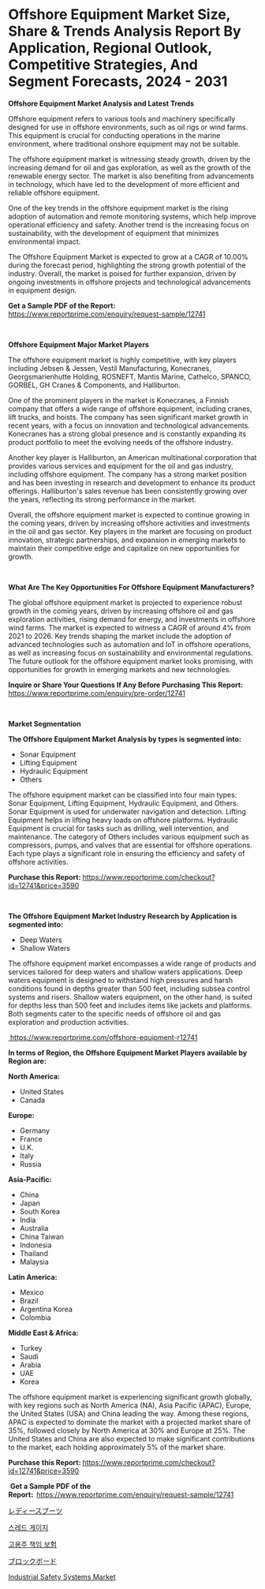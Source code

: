 <p><h1>Offshore Equipment Market Size, Share & Trends Analysis Report By Application, Regional Outlook, Competitive Strategies, And Segment Forecasts, 2024 - 2031</h1></p><p><strong>Offshore Equipment Market Analysis and Latest Trends</strong></p>
<p><p>Offshore equipment refers to various tools and machinery specifically designed for use in offshore environments, such as oil rigs or wind farms. This equipment is crucial for conducting operations in the marine environment, where traditional onshore equipment may not be suitable.</p><p>The offshore equipment market is witnessing steady growth, driven by the increasing demand for oil and gas exploration, as well as the growth of the renewable energy sector. The market is also benefiting from advancements in technology, which have led to the development of more efficient and reliable offshore equipment.</p><p>One of the key trends in the offshore equipment market is the rising adoption of automation and remote monitoring systems, which help improve operational efficiency and safety. Another trend is the increasing focus on sustainability, with the development of equipment that minimizes environmental impact.</p><p>The Offshore Equipment Market is expected to grow at a CAGR of 10.00% during the forecast period, highlighting the strong growth potential of the industry. Overall, the market is poised for further expansion, driven by ongoing investments in offshore projects and technological advancements in equipment design.</p></p>
<p><strong>Get a Sample PDF of the Report:&nbsp;</strong> <a href="https://www.reportprime.com/enquiry/request-sample/12741">https://www.reportprime.com/enquiry/request-sample/12741</a></p>
<p>&nbsp;</p>
<p><strong>Offshore Equipment Major Market Players</strong></p>
<p><p>The offshore equipment market is highly competitive, with key players including Jebsen & Jessen, Vestil Manufacturing, Konecranes, Georgsmarienhutte Holding, ROSNEFT, Mantis Marine, Cathelco, SPANCO, GORBEL, GH Cranes & Components, and Halliburton. </p><p>One of the prominent players in the market is Konecranes, a Finnish company that offers a wide range of offshore equipment, including cranes, lift trucks, and hoists. The company has seen significant market growth in recent years, with a focus on innovation and technological advancements. Konecranes has a strong global presence and is constantly expanding its product portfolio to meet the evolving needs of the offshore industry.</p><p>Another key player is Halliburton, an American multinational corporation that provides various services and equipment for the oil and gas industry, including offshore equipment. The company has a strong market position and has been investing in research and development to enhance its product offerings. Halliburton's sales revenue has been consistently growing over the years, reflecting its strong performance in the market.</p><p>Overall, the offshore equipment market is expected to continue growing in the coming years, driven by increasing offshore activities and investments in the oil and gas sector. Key players in the market are focusing on product innovation, strategic partnerships, and expansion in emerging markets to maintain their competitive edge and capitalize on new opportunities for growth.</p></p>
<p>&nbsp;</p>
<p><strong>What Are The Key Opportunities For Offshore Equipment Manufacturers?</strong></p>
<p><p>The global offshore equipment market is projected to experience robust growth in the coming years, driven by increasing offshore oil and gas exploration activities, rising demand for energy, and investments in offshore wind farms. The market is expected to witness a CAGR of around 4% from 2021 to 2026. Key trends shaping the market include the adoption of advanced technologies such as automation and IoT in offshore operations, as well as increasing focus on sustainability and environmental regulations. The future outlook for the offshore equipment market looks promising, with opportunities for growth in emerging markets and new technologies.</p></p>
<p><strong>Inquire or Share Your Questions If Any Before Purchasing This Report:</strong> <a href="https://www.reportprime.com/enquiry/pre-order/12741">https://www.reportprime.com/enquiry/pre-order/12741</a></p>
<p>&nbsp;</p>
<p><strong>Market Segmentation</strong></p>
<p><strong>The Offshore Equipment Market Analysis by types is segmented into:</strong></p>
<p><ul><li>Sonar Equipment</li><li>Lifting Equipment</li><li>Hydraulic Equipment</li><li>Others</li></ul></p>
<p><p>The offshore equipment market can be classified into four main types: Sonar Equipment, Lifting Equipment, Hydraulic Equipment, and Others. Sonar Equipment is used for underwater navigation and detection. Lifting Equipment helps in lifting heavy loads on offshore platforms. Hydraulic Equipment is crucial for tasks such as drilling, well intervention, and maintenance. The category of Others includes various equipment such as compressors, pumps, and valves that are essential for offshore operations. Each type plays a significant role in ensuring the efficiency and safety of offshore activities.</p></p>
<p><strong>Purchase this Report:&nbsp;</strong><a href="https://www.reportprime.com/checkout?id=12741&price=3590">https://www.reportprime.com/checkout?id=12741&price=3590</a></p>
<p>&nbsp;</p>
<p><strong>The Offshore Equipment Market Industry Research by Application is segmented into:</strong></p>
<p><ul><li>Deep Waters</li><li>Shallow Waters</li></ul></p>
<p><p>The offshore equipment market encompasses a wide range of products and services tailored for deep waters and shallow waters applications. Deep waters equipment is designed to withstand high pressures and harsh conditions found in depths greater than 500 feet, including subsea control systems and risers. Shallow waters equipment, on the other hand, is suited for depths less than 500 feet and includes items like jackets and platforms. Both segments cater to the specific needs of offshore oil and gas exploration and production activities.</p></p>
<p><a href="https://www.reportprime.com/offshore-equipment-r12741">&nbsp;https://www.reportprime.com/offshore-equipment-r12741</a></p>
<p><strong>In terms of Region, the Offshore Equipment Market Players available by Region are:</strong></p>
<p>
    <p> <strong> North America: </strong>
        <ul>
            <li>United States</li>
            <li>Canada</li>
        </ul>
        </p> 
    <p> <strong> Europe: </strong>
        <ul>
            <li>Germany</li>
            <li>France</li>
            <li>U.K.</li>
            <li>Italy</li>
            <li>Russia</li>
        </ul>
        </p> 
    <p> <strong> Asia-Pacific: </strong>
        <ul>
            <li>China</li>
            <li>Japan</li>
            <li>South Korea</li>
            <li>India</li>
            <li>Australia</li>
            <li>China Taiwan</li>
            <li>Indonesia</li>
            <li>Thailand</li>
            <li>Malaysia</li>
        </ul>
        </p> 
    <p> <strong> Latin America: </strong>
        <ul>
            <li>Mexico</li>
            <li>Brazil</li>
            <li>Argentina Korea</li>
            <li>Colombia</li>
        </ul>
        </p> 
    <p> <strong> Middle East & Africa: </strong>
        <ul>
            <li>Turkey</li>
            <li>Saudi</li>
            <li>Arabia</li>
            <li>UAE</li>
            <li>Korea</li>
        </ul>
    </p>
    </p>
<p><p>The offshore equipment market is experiencing significant growth globally, with key regions such as North America (NA), Asia Pacific (APAC), Europe, the United States (USA) and China leading the way. Among these regions, APAC is expected to dominate the market with a projected market share of 35%, followed closely by North America at 30% and Europe at 25%. The United States and China are also expected to make significant contributions to the market, each holding approximately 5% of the market share.</p></p>
<p><strong>Purchase this Report: </strong><a href="https://www.reportprime.com/checkout?id=12741&price=3590">https://www.reportprime.com/checkout?id=12741&price=3590</a></p>
<p>&nbsp;<strong>Get a Sample PDF of the Report:&nbsp;&nbsp;</strong><a href="https://www.reportprime.com/enquiry/request-sample/12741">https://www.reportprime.com/enquiry/request-sample/12741</a></p>
<p><strong></strong></p>
<p><p><a href="https://medium.com/@alliegrater55/%E3%83%AC%E3%83%87%E3%82%A3%E3%83%BC%E3%82%B9%E3%83%96%E3%83%BC%E3%83%84%E3%81%AE%E5%B8%82%E5%A0%B4%E5%B1%95%E6%9C%9B-%E7%94%A3%E6%A5%AD%E6%A6%82%E8%A6%81%E3%81%A8%E4%BA%88%E6%B8%AC-2024%E5%B9%B4%E3%81%8B%E3%82%892031%E5%B9%B4%E3%81%BE%E3%81%A7-eaf9dd7826a8">レディースブーツ</a></p><p><a href="https://github.com/Penelolack456456/Market-Research-Report-List-1/blob/main/303272618999.md">스레드 게이지</a></p><p><a href="https://medium.com/@sophieinleeds/%EA%B3%A0%EC%9A%A9%EC%A3%BC-%EC%B1%85%EC%9E%84-%EB%B3%B4%ED%97%98-%EC%8B%9C%EC%9E%A5-%EA%B7%9C%EB%AA%A8-cagr-%ED%8A%B8%EB%A0%8C%EB%93%9C-2024-2030-09f41a325a44">고용주 책임 보험</a></p><p><a href="https://medium.com/@elishelacruz56456/%E3%83%96%E3%83%AD%E3%83%83%E3%82%AF%E3%83%9C%E3%83%BC%E3%83%89%E5%B8%82%E5%A0%B4%E3%81%AE%E8%A6%8F%E6%A8%A1%E3%81%AF-%E3%82%B0%E3%83%AD%E3%83%BC%E3%83%90%E3%83%AB%E7%94%A3%E6%A5%AD%E3%81%AB%E3%81%8A%E3%81%91%E3%82%8B%E6%9C%80%E9%81%A9%E3%81%AA%E3%83%9E%E3%83%BC%E3%82%B1%E3%83%86%E3%82%A3%E3%83%B3%E3%82%B0%E3%83%81%E3%83%A3%E3%83%8D%E3%83%AB%E3%82%92%E6%98%8E%E3%82%89%E3%81%8B%E3%81%AB%E3%81%97%E3%81%BE%E3%81%99-171c1ab23c3b">ブロックボード</a></p><p><a href="https://github.com/shotows/Market-Research-Report-List-2/blob/main/industrial-safety-systems-market.md">Industrial Safety Systems Market</a></p></p>